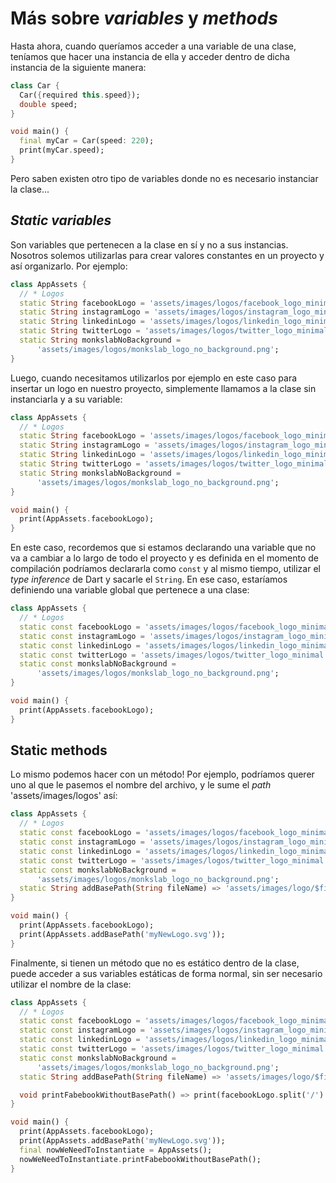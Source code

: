 # Más sobre _variables_ y _methods_

Hasta ahora, cuando queríamos acceder a una variable de una clase, teníamos que hacer una instancia de ella y acceder dentro de dicha instancia de la siguiente manera:

```dart
class Car {
  Car({required this.speed});
  double speed;
}

void main() {
  final myCar = Car(speed: 220);
  print(myCar.speed);
}
```

Pero saben existen otro tipo de variables donde no es necesario instanciar la clase...

## _Static variables_

Son variables que pertenecen a la clase en sí y no a sus instancias. Nosotros solemos utilizarlas para crear valores constantes en un proyecto y así organizarlo. Por ejemplo:

```dart
class AppAssets {
  // * Logos
  static String facebookLogo = 'assets/images/logos/facebook_logo_minimal.svg';
  static String instagramLogo = 'assets/images/logos/instagram_logo_minimal.svg';
  static String linkedinLogo = 'assets/images/logos/linkedin_logo_minimal.svg';
  static String twitterLogo = 'assets/images/logos/twitter_logo_minimal.svg';
  static String monkslabNoBackground =
      'assets/images/logos/monkslab_logo_no_background.png';
}
```

Luego, cuando necesitamos utilizarlos por ejemplo en este caso para insertar un logo en nuestro proyecto, simplemente llamamos a la clase sin instanciarla y a su variable:

```dart
class AppAssets {
  // * Logos
  static String facebookLogo = 'assets/images/logos/facebook_logo_minimal.svg';
  static String instagramLogo = 'assets/images/logos/instagram_logo_minimal.svg';
  static String linkedinLogo = 'assets/images/logos/linkedin_logo_minimal.svg';
  static String twitterLogo = 'assets/images/logos/twitter_logo_minimal.svg';
  static String monkslabNoBackground =
      'assets/images/logos/monkslab_logo_no_background.png';
}

void main() {
  print(AppAssets.facebookLogo);
}
```

En este caso, recordemos que si estamos declarando una variable que no va a cambiar a lo largo de todo el proyecto y es definida en el momento de compilación podríamos declararla como `const` y al mismo tiempo, utilizar el _type inference_ de Dart y sacarle el `String`. En ese caso, estaríamos definiendo una variable global que pertenece a una clase:

```dart
class AppAssets {
  // * Logos
  static const facebookLogo = 'assets/images/logos/facebook_logo_minimal.svg';
  static const instagramLogo = 'assets/images/logos/instagram_logo_minimal.svg';
  static const linkedinLogo = 'assets/images/logos/linkedin_logo_minimal.svg';
  static const twitterLogo = 'assets/images/logos/twitter_logo_minimal.svg';
  static const monkslabNoBackground =
      'assets/images/logos/monkslab_logo_no_background.png';
}

void main() {
  print(AppAssets.facebookLogo);
}
```

## Static methods

Lo mismo podemos hacer con un método! Por ejemplo, podríamos querer uno al que le pasemos el nombre del archivo, y le sume el _path_ 'assets/images/logos' así:

```dart
class AppAssets {
  // * Logos
  static const facebookLogo = 'assets/images/logos/facebook_logo_minimal.svg';
  static const instagramLogo = 'assets/images/logos/instagram_logo_minimal.svg';
  static const linkedinLogo = 'assets/images/logos/linkedin_logo_minimal.svg';
  static const twitterLogo = 'assets/images/logos/twitter_logo_minimal.svg';
  static const monkslabNoBackground =
      'assets/images/logos/monkslab_logo_no_background.png';
  static String addBasePath(String fileName) => 'assets/images/logo/$fileName';
}

void main() {
  print(AppAssets.facebookLogo);
  print(AppAssets.addBasePath('myNewLogo.svg'));
}
```

Finalmente, si tienen un método que no es estático dentro de la clase, puede acceder a sus variables estáticas de forma normal, sin ser necesario utilizar el nombre de la clase:

```dart
class AppAssets {
  // * Logos
  static const facebookLogo = 'assets/images/logos/facebook_logo_minimal.svg';
  static const instagramLogo = 'assets/images/logos/instagram_logo_minimal.svg';
  static const linkedinLogo = 'assets/images/logos/linkedin_logo_minimal.svg';
  static const twitterLogo = 'assets/images/logos/twitter_logo_minimal.svg';
  static const monkslabNoBackground =
      'assets/images/logos/monkslab_logo_no_background.png';
  static String addBasePath(String fileName) => 'assets/images/logo/$fileName';

  void printFabebookWithoutBasePath() => print(facebookLogo.split('/').last);
}

void main() {
  print(AppAssets.facebookLogo);
  print(AppAssets.addBasePath('myNewLogo.svg'));
  final nowWeNeedToInstantiate = AppAssets();
  nowWeNeedToInstantiate.printFabebookWithoutBasePath();
}
```
